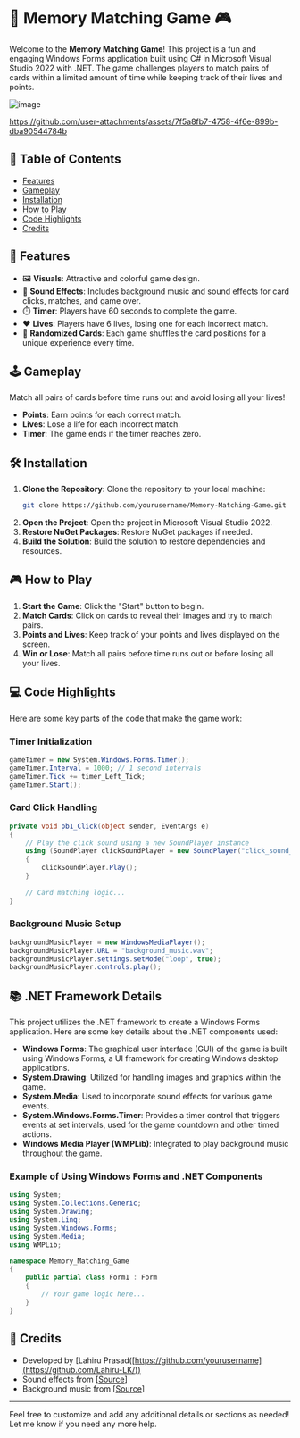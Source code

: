 

# 🧠 Memory Matching Game 🎮

Welcome to the **Memory Matching Game**! This project is a fun and engaging Windows Forms application built using C# in Microsoft Visual Studio 2022 with .NET. The game challenges players to match pairs of cards within a limited amount of time while keeping track of their lives and points. 


![image](https://github.com/user-attachments/assets/d4adfbcf-e236-4bfd-a2fc-412a86bd7300)


https://github.com/user-attachments/assets/7f5a8fb7-4758-4f6e-899b-dba90544784b



## 📜 Table of Contents

- [Features](#features)
- [Gameplay](#gameplay)
- [Installation](#installation)
- [How to Play](#how-to-play)
- [Code Highlights](#code-highlights)
- [Credits](#credits)

## 🌟 Features

- 🖼️ **Visuals**: Attractive and colorful game design.
- 🎵 **Sound Effects**: Includes background music and sound effects for card clicks, matches, and game over.
- ⏱️ **Timer**: Players have 60 seconds to complete the game.
- ❤️ **Lives**: Players have 6 lives, losing one for each incorrect match.
- 🔀 **Randomized Cards**: Each game shuffles the card positions for a unique experience every time.

## 🕹️ Gameplay

Match all pairs of cards before time runs out and avoid losing all your lives!

- **Points**: Earn points for each correct match.
- **Lives**: Lose a life for each incorrect match.
- **Timer**: The game ends if the timer reaches zero.

## 🛠️ Installation

1. **Clone the Repository**: Clone the repository to your local machine:
    ```sh
    git clone https://github.com/yourusername/Memory-Matching-Game.git
    ```
2. **Open the Project**: Open the project in Microsoft Visual Studio 2022.
3. **Restore NuGet Packages**: Restore NuGet packages if needed.
4. **Build the Solution**: Build the solution to restore dependencies and resources.

## 🎮 How to Play

1. **Start the Game**: Click the "Start" button to begin.
2. **Match Cards**: Click on cards to reveal their images and try to match pairs.
3. **Points and Lives**: Keep track of your points and lives displayed on the screen.
4. **Win or Lose**: Match all pairs before time runs out or before losing all your lives.

## 💻 Code Highlights

Here are some key parts of the code that make the game work:

### Timer Initialization
```csharp
gameTimer = new System.Windows.Forms.Timer();
gameTimer.Interval = 1000; // 1 second intervals
gameTimer.Tick += timer_Left_Tick;
gameTimer.Start();
```

### Card Click Handling
```csharp
private void pb1_Click(object sender, EventArgs e)
{
    // Play the click sound using a new SoundPlayer instance
    using (SoundPlayer clickSoundPlayer = new SoundPlayer("click_sound_01.wav"))
    {
        clickSoundPlayer.Play();
    }
    
    // Card matching logic...
}
```

### Background Music Setup
```csharp
backgroundMusicPlayer = new WindowsMediaPlayer();
backgroundMusicPlayer.URL = "background_music.wav";
backgroundMusicPlayer.settings.setMode("loop", true);
backgroundMusicPlayer.controls.play();
```

## 📚 .NET Framework Details

This project utilizes the .NET framework to create a Windows Forms application. Here are some key details about the .NET components used:

- **Windows Forms**: The graphical user interface (GUI) of the game is built using Windows Forms, a UI framework for creating Windows desktop applications.
- **System.Drawing**: Utilized for handling images and graphics within the game.
- **System.Media**: Used to incorporate sound effects for various game events.
- **System.Windows.Forms.Timer**: Provides a timer control that triggers events at set intervals, used for the game countdown and other timed actions.
- **Windows Media Player (WMPLib)**: Integrated to play background music throughout the game.

### Example of Using Windows Forms and .NET Components
```csharp
using System;
using System.Collections.Generic;
using System.Drawing;
using System.Linq;
using System.Windows.Forms;
using System.Media;
using WMPLib;

namespace Memory_Matching_Game
{
    public partial class Form1 : Form
    {
        // Your game logic here...
    }
}
```

## 🙏 Credits

- Developed by [Lahiru Prasad([https://github.com/yourusername](https://github.com/Lahiru-LK/))
- Sound effects from [[Source](https://www.soundsnap.com/)]
- Background music from [[Source](https://www.soundsnap.com/)]

---

Feel free to customize and add any additional details or sections as needed! Let me know if you need any more help.
